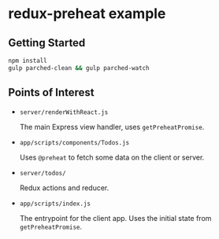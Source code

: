 # redux-preheat example

## Getting Started

```bash
npm install
gulp parched-clean && gulp parched-watch
```

## Points of Interest

- `server/renderWithReact.js`

  The main Express view handler, uses `getPreheatPromise`.

- `app/scripts/components/Todos.js`

  Uses `@preheat` to fetch some data on the client or server.

- `server/todos/`

  Redux actions and reducer.

- `app/scripts/index.js`

  The entrypoint for the client app. Uses the initial state from
  `getPreheatPromise`.
